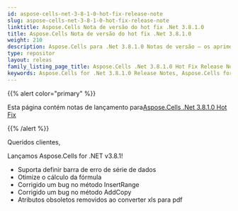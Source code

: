 ```yaml
---
id: aspose-cells-net-3-8-1-0-hot-fix-release-note
slug: aspose-cells-net-3-8-1-0-hot-fix-release-note
linktitle: Aspose.Cells Nota de versão do hot fix .Net 3.8.1.0
title: Aspose.Cells Nota de versão do hot fix .Net 3.8.1.0
weight: 210
description: Aspose.Cells para .Net 3.8.1.0 Notas de versão – os aprimoramentos mais recentes, novos recursos e correções
type: repositor
layout: releas
family_listing_page_title: Aspose.Cells .Net 3.8.1.0 Hot Fix Release Note
keywords: Aspose.Cells for .Net 3.8.1.0 Release Notes, Aspose.Cells for .Net 3.8.1.0 updates and fixe
---
```

{{% alert color="primary" %}} 

 Esta página contém notas de lançamento para[Aspose.Cells .Net 3.8.1.0 Hot Fix](https://releases.aspose.com/cells/net/new-releases/aspose.cells-.net-3.8.1.0-hot-fix/)

{{% /alert %}} 

 Queridos clientes,

 Lançamos Aspose.Cells for .NET v3.8.1!

- Suporta definir barra de erro de série de dados
- Otimize o cálculo da fórmula
- Corrigido um bug no método InsertRange
- Corrigido um bug no método AddCopy
- Atributos obsoletos removidos ao converter xls para pdf
